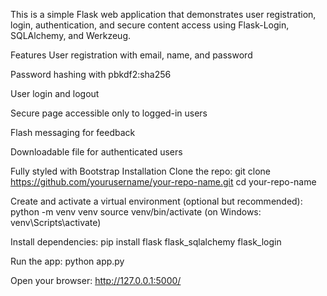 This is a simple Flask web application that demonstrates user registration, login, authentication, and secure content access using Flask-Login, SQLAlchemy, and Werkzeug.

Features
User registration with email, name, and password

Password hashing with pbkdf2:sha256

User login and logout

Secure page accessible only to logged-in users

Flash messaging for feedback

Downloadable file for authenticated users

Fully styled with Bootstrap
Installation
Clone the repo:
git clone https://github.com/yourusername/your-repo-name.git
cd your-repo-name

Create and activate a virtual environment (optional but recommended):
python -m venv venv
source venv/bin/activate (on Windows: venv\Scripts\activate)

Install dependencies:
pip install flask flask_sqlalchemy flask_login

Run the app:
python app.py

Open your browser:
http://127.0.0.1:5000/
